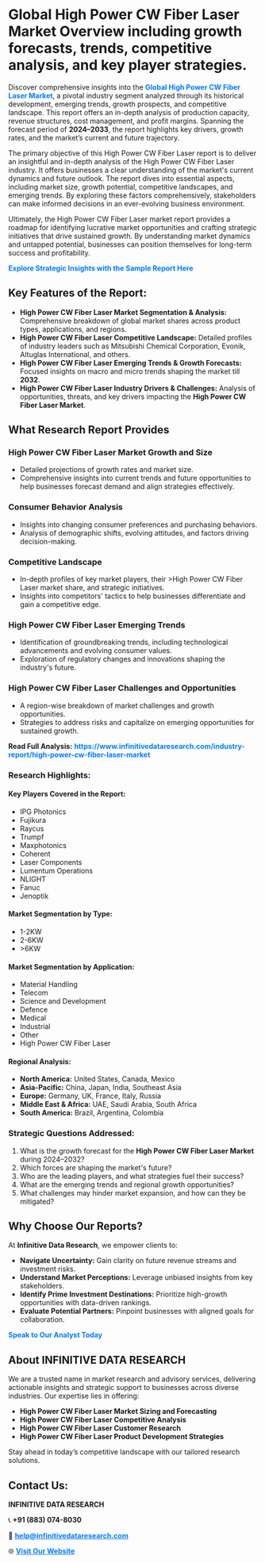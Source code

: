 <h1>Global High Power CW Fiber Laser Market Overview including growth forecasts, trends, competitive analysis, and key player strategies.</h1>
<p>
Discover comprehensive insights into the 
<a href="https://www.infinitivedataresearch.com/industry-report/high-power-cw-fiber-laser-market" rel="dofollow" style="color: #007BFF; text-decoration: none;"><strong>Global High Power CW Fiber Laser Market</strong></a>, a pivotal industry segment analyzed through its historical development, emerging trends, growth prospects, and competitive landscape. This report offers an in-depth analysis of production capacity, revenue structures, cost management, and profit margins. Spanning the forecast period of <strong>2024–2033</strong>, the report highlights key drivers, growth rates, and the market’s current and future trajectory.
</p>
<p>
The primary objective of this High Power CW Fiber Laser report is to deliver an insightful and in-depth analysis of the High Power CW Fiber Laser industry. It offers businesses a clear understanding of the market's current dynamics and future outlook. The report dives into essential aspects, including market size, growth potential, competitive landscapes, and emerging trends. By exploring these factors comprehensively, stakeholders can make informed decisions in an ever-evolving business environment.
</p>
<p>
Ultimately, the High Power CW Fiber Laser market report provides a roadmap for identifying lucrative market opportunities and crafting strategic initiatives that drive sustained growth. By understanding market dynamics and untapped potential, businesses can position themselves for long-term success and profitability.
</p>
<p>
<a href="https://www.infinitivedataresearch.com/request-sample/reportId=111423" style="color: #007BFF; text-decoration: none;"><strong>Explore Strategic Insights with the Sample Report Here</strong></a>
</p>

<h2>Key Features of the Report:</h2>
<ul>
<li><strong>High Power CW Fiber Laser Market Segmentation & Analysis:</strong> Comprehensive breakdown of global market shares across product types, applications, and regions.</li>
<li><strong>High Power CW Fiber Laser Competitive Landscape:</strong> Detailed profiles of industry leaders such as Mitsubishi Chemical Corporation, Evonik, Altuglas International, and others.</li>
<li><strong>High Power CW Fiber Laser Emerging Trends & Growth Forecasts:</strong> Focused insights on macro and micro trends shaping the market till <strong>2032</strong>.</li>
<li><strong>High Power CW Fiber Laser Industry Drivers & Challenges:</strong> Analysis of opportunities, threats, and key drivers impacting the <strong>High Power CW Fiber Laser Market</strong>.</li>
</ul>

<h2>What Research Report Provides</h2>
<h3>High Power CW Fiber Laser Market Growth and Size</h3>
<ul>
<li>Detailed projections of growth rates and market size.</li>
<li>Comprehensive insights into current trends and future opportunities to help businesses forecast demand and align strategies effectively.</li>
</ul>

<h3>Consumer Behavior Analysis</h3>
<ul>
<li>Insights into changing consumer preferences and purchasing behaviors.</li>
<li>Analysis of demographic shifts, evolving attitudes, and factors driving decision-making.</li>
</ul>

<h3>Competitive Landscape</h3>
<ul>
<li>In-depth profiles of key market players, their >High Power CW Fiber Laser market share, and strategic initiatives.</li>
<li>Insights into competitors' tactics to help businesses differentiate and gain a competitive edge.</li>
</ul>

<h3>High Power CW Fiber Laser Emerging Trends</h3>
<ul>
<li>Identification of groundbreaking trends, including technological advancements and evolving consumer values.</li>
<li>Exploration of regulatory changes and innovations shaping the industry's future.</li>
</ul>

<h3>High Power CW Fiber Laser Challenges and Opportunities</h3>
<ul>
<li>A region-wise breakdown of market challenges and growth opportunities.</li>
<li>Strategies to address risks and capitalize on emerging opportunities for sustained growth.</li>
</ul>
<p><strong>Read Full Analysis:</strong> <a href="https://www.infinitivedataresearch.com/industry-report/high-power-cw-fiber-laser-market" rel="dofollow" style="color: #007BFF; text-decoration: none;"><strong>https://www.infinitivedataresearch.com/industry-report/high-power-cw-fiber-laser-market</strong></a></p>
<h3>Research Highlights:</h3>
<h4>Key Players Covered in the Report:</h4>
<ul><li>IPG Photonics</li><li>Fujikura</li><li>Raycus</li><li>Trumpf</li><li>Maxphotonics</li><li>Coherent</li><li>Laser Components</li><li>Lumentum Operations</li><li>NLIGHT</li><li>Fanuc</li><li>Jenoptik</li></ul>
<h4>Market Segmentation by Type:</h4>
<ul><li>1-2KW</li><li>2-6KW</li><li>&gt;6KW</li></ul>
<h4>Market Segmentation by Application:</h4>
<ul><li>Material Handling</li><li>Telecom</li><li>Science and Development</li><li>Defence</li><li>Medical</li><li>Industrial</li><li>Other</li><li>High Power CW Fiber Laser</li></ul>

<h4>Regional Analysis:</h4>
<ul>
<li><strong>North America:</strong> United States, Canada, Mexico</li>
<li><strong>Asia-Pacific:</strong> China, Japan, India, Southeast Asia</li>
<li><strong>Europe:</strong> Germany, UK, France, Italy, Russia</li>
<li><strong>Middle East & Africa:</strong> UAE, Saudi Arabia, South Africa</li>
<li><strong>South America:</strong> Brazil, Argentina, Colombia</li>
</ul>

<h3>Strategic Questions Addressed:</h3>
<ol>
<li>What is the growth forecast for the <strong>High Power CW Fiber Laser Market</strong> during 2024–2032?</li>
<li>Which forces are shaping the market's future?</li>
<li>Who are the leading players, and what strategies fuel their success?</li>
<li>What are the emerging trends and regional growth opportunities?</li>
<li>What challenges may hinder market expansion, and how can they be mitigated?</li>
</ol>

<h2>Why Choose Our Reports?</h2>
<p>At <strong>Infinitive Data Research</strong>, we empower clients to:</p>
<ul>
<li><strong>Navigate Uncertainty:</strong> Gain clarity on future revenue streams and investment risks.</li>
<li><strong>Understand Market Perceptions:</strong> Leverage unbiased insights from key stakeholders.</li>
<li><strong>Identify Prime Investment Destinations:</strong> Prioritize high-growth opportunities with data-driven rankings.</li>
<li><strong>Evaluate Potential Partners:</strong> Pinpoint businesses with aligned goals for collaboration.</li>
</ul>
<p><a href="https://www.infinitivedataresearch.com/industry-report/high-power-cw-fiber-laser-market" rel="dofollow" style="color: #007BFF; text-decoration: none;"><strong>Speak to Our Analyst Today</strong></a></p>

<h2>About INFINITIVE DATA RESEARCH</h2>
<p>We are a trusted name in market research and advisory services, delivering actionable insights and strategic support to businesses across diverse industries. Our expertise lies in offering:</p>
<ul>
<li><strong>High Power CW Fiber Laser Market Sizing and Forecasting</strong></li>
<li><strong>High Power CW Fiber Laser Competitive Analysis</strong></li>
<li><strong>High Power CW Fiber Laser Customer Research</strong></li>
<li><strong>High Power CW Fiber Laser Product Development Strategies</strong></li>
</ul>
<p>Stay ahead in today’s competitive landscape with our tailored research solutions.</p>

<h2>Contact Us:</h2>
<p><strong>INFINITIVE DATA RESEARCH</strong></p>
<p>📞 <strong>+91 (883) 074-8030</strong></p>
<p>📧 <strong><a href="mailto:help@infinitivedataresearch.com" style="color: #007BFF;">help@infinitivedataresearch.com</a></strong></p>
<p>🌐 <strong><a href="https://www.infinitivedataresearch.com" rel="dofollow" style="color: #007BFF;">Visit Our Website</a></strong></p>